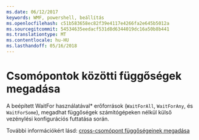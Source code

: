 ```yaml
---
ms.date: 06/12/2017
keywords: WMF, powershell, beállítás
ms.openlocfilehash: c51b583658ec82f39e4117e4266fa2e645b5012a
ms.sourcegitcommit: 54534635eedacf531d8d6344019dc16a50b8b441
ms.translationtype: MT
ms.contentlocale: hu-HU
ms.lasthandoff: 05/16/2018
---
```

# <a name="specifying-cross-node-dependencies"></a>Csomópontok közötti függőségek megadása

A beépített WaitFor használatával\* erőforrások (`WaitForAll`, `WaitForAny`, és `WaitForSome`), megadhat függőségek számítógépeken nélkül külső vezénylési konfigurációs futtatása során.

További információkért lásd: [cross-csomópont függőségeinek megadása](https://msdn.microsoft.com/powershell/dsc/crossnodedependencies)
